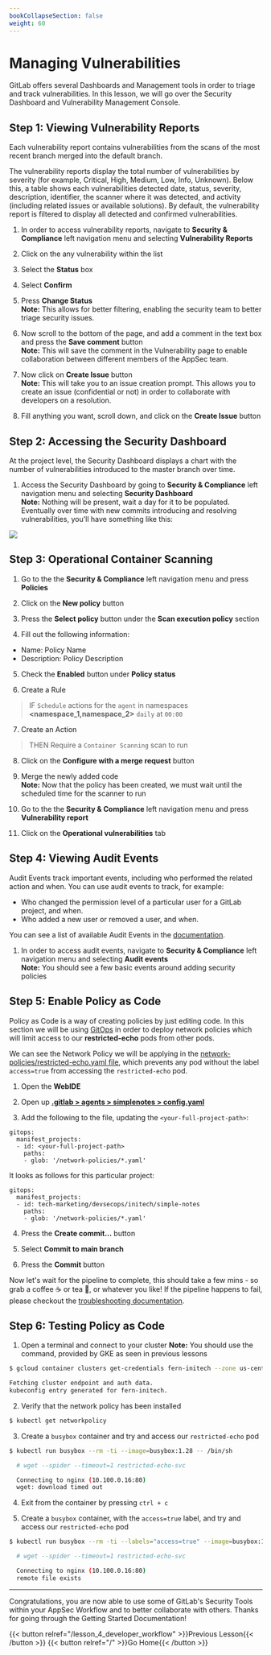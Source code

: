 ```yaml
---
bookCollapseSection: false
weight: 60
---
```


# Managing Vulnerabilities

GitLab offers several Dashboards and Management tools in order to triage
and track vulnerabilities. In this lesson, we will go over the Security
Dashboard and Vulnerability Management Console.

## Step 1: Viewing Vulnerability Reports

Each vulnerability report contains vulnerabilities from the scans of the most recent branch merged into the default branch.

The vulnerability reports display the total number of vulnerabilities by severity (for example, Critical, High, Medium, Low, Info, Unknown). Below this, a table shows each vulnerabilities detected date, status, severity, description, identifier, the scanner where it was detected, and activity (including related issues or available solutions). By default, the vulnerability report is filtered to display all detected and confirmed vulnerabilities.

1. In order to access vulnerability reports, navigate to **Security & Compliance** left navigation menu and selecting **Vulnerability Reports** 

2. Click on the any vulnerability within the list

3. Select the **Status** box

4. Select **Confirm**

5. Press **Change Status**  
**Note:** This allows for better filtering, enabling the security team to better triage security issues.

6. Now scroll to the bottom of the page, and add a comment in the text box and press the **Save comment** button  
**Note:** This will save the comment in the Vulnerability page to enable collaboration between different members of the AppSec team.

7. Now click on **Create Issue** button  
**Note:** This will take you to an issue creation prompt. This allows you to create an issue (confidential or not) in order to
collaborate with developers on a resolution.

8. Fill anything you want, scroll down, and click on the **Create Issue** button

## Step 2: Accessing the Security Dashboard

At the project level, the Security Dashboard displays a chart with the number of vulnerabilities introduced to the master branch over time. 

1. Access the Security Dashboard by going to **Security & Compliance** left navigation menu and selecting **Security Dashboard**  
**Note:** Nothing will be present, wait a day for it to be populated. Eventually over time with new commits introducing and resolving vulnerabilities, you'll have something like this:

![](/devsecops/initech/simple-notes/images/security_dashboard.png)

## Step 3: Operational Container Scanning

1. Go to the the **Security & Compliance** left navigation menu and press **Policies**

2. Click on the **New policy** button   

3. Press the **Select policy** button under the **Scan execution policy** section

4. Fill out the following information:

- Name: Policy Name
- Description: Policy Description

5. Check the **Enabled** button under **Policy status**

6. Create a Rule

> IF `Schedule` actions for the `agent` **<agent-name>**
  in namespaces **<namespace_1,namespace_2>**
  `daily` at `00:00`

7. Create an Action

> THEN Require a `Container Scanning` scan to run

8. Click on the **Configure with a merge request** button

9. Merge the newly added code  
**Note:** Now that the policy has been created, we must wait until the scheduled time for the scanner to run

10. Go to the the **Security & Compliance** left navigation menu and press **Vulnerability report**

11. Click on the **Operational vulnerabilities** tab

## Step 4: Viewing Audit Events

Audit Events track important events, including who performed the related action and when. You can use audit events to track, for example:

* Who changed the permission level of a particular user for a GitLab project, and when.
* Who added a new user or removed a user, and when.

You can see a list of available Audit Events in the [documentation](https://docs.gitlab.com/ee/administration/audit_events.html).

1. In order to access audit events, navigate to **Security & Compliance** left navigation menu and selecting **Audit events**  
**Note:** You should see a few basic events around adding security policies

## Step 5: Enable Policy as Code

Policy as Code is a way of creating policies by just editing code. In this section we will be using [GitOps](https://docs.gitlab.com/ee/user/clusters/agent/gitops.html) in order to deploy network policies which will limit access to our **restricted-echo** pods from other pods.

We can see the Network Policy we will be applying in the [network-policies/restricted-echo.yaml file](https://gitlab.com/tech-marketing/devsecops/initech/simple-notes/-/blob/main/network-policies/restricted-echo.yaml), which prevents any pod without the label `access=true` from accessing the `restricted-echo` pod.

1. Open the **WebIDE**

2. Open up [**.gitlab > agents > simplenotes > config.yaml**](https://gitlab.com/tech-marketing/devsecops/initech/simple-notes/-/blob/main/.gitlab/agents/simplenotes/config.yaml)

3. Add the following to the file, updating the `<your-full-project-path>`:
```
gitops:
  manifest_projects:
  - id: <your-full-project-path>
    paths:
    - glob: '/network-policies/*.yaml'
```

It looks as follows for this particular project:
```
gitops:
  manifest_projects:
  - id: tech-marketing/devsecops/initech/simple-notes
    paths:
    - glob: '/network-policies/*.yaml'
```

4. Press the **Create commit...** button

5. Select **Commit to main branch**

6. Press the **Commit** button

Now let's wait for the pipeline to complete, this should take a few mins - so grab a coffee ☕️ or tea 🍵, or whatever you like! If the pipeline happens to fail, please checkout the [troubleshooting documentation](../../documentation/troubleshooting).

## Step 6: Testing Policy as Code

1. Open a terminal and connect to your cluster
**Note:** You should use the command, provided by GKE as seen in previous lessons

```bash
$ gcloud container clusters get-credentials fern-initech --zone us-central1-c --project fdiaz-02874dfa

Fetching cluster endpoint and auth data.
kubeconfig entry generated for fern-initech.
```

2. Verify that the network policy has been installed

```bash
$ kubectl get networkpolicy
```

3. Create a `busybox` container and try and access our `restricted-echo` pod

```bash
$ kubectl run busybox --rm -ti --image=busybox:1.28 -- /bin/sh

  # wget --spider --timeout=1 restricted-echo-svc

  Connecting to nginx (10.100.0.16:80)
  wget: download timed out
```

4. Exit from the container by pressing `ctrl + c`

5.  Create a `busybox` container, with the `access=true` label, and try and access our `restricted-echo` pod

```bash
$ kubectl run busybox --rm -ti --labels="access=true" --image=busybox:1.28 -- /bin/sh

  # wget --spider --timeout=1 restricted-echo-svc

  Connecting to nginx (10.100.0.16:80)
  remote file exists
```

---

Congratulations, you are now able to use some of GitLab's Security Tools within
your AppSec Workflow and to better collaborate with others. Thanks for going
through the Getting Started Documentation!

{{< button relref="/lesson_4_developer_workflow" >}}Previous Lesson{{< /button >}}
{{< button relref="/" >}}Go Home{{< /button >}}
